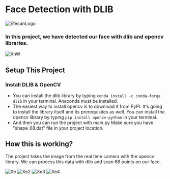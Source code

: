 # Face Detection with DLIB
![EfecanLogo](https://avatars.githubusercontent.com/u/66366306?s=100&u=dc5e6f5b4a05d07958d9a867b803760aa2b1613e&v=4)
### In this project, we have detected our face with dlib and opencv libraries.
![XhW](https://i.imgur.com/qHAcfhX.gif)
## Setup This Project
### Install DLIB & OpenCV
- You can install the dlib library by typing ```conda install -c conda-forge dlib``` in your terminal. Anaconda must be installed.
- The easiest way to install opencv is to download it from PyPI. It's going to install the library itself and its prerequisites as well. You can install the opencv library by typing ```pip install opencv-python``` in your terminal.
- And then you can run the project with main.py Make sure you have "shape_68.dat" file in your project location.
## How this is working?
The project takes the image from the real time camera with the opencv library. We can process this data with dlib and scan 68 points on our face.

![Xe](https://i.imgur.com/uAvW69p.png) ![Xe2](https://i.imgur.com/0bUVmgt.png)
![Xe3](https://i.imgur.com/GAK10bV.png)
![Xe4](https://i.imgur.com/rXmOPGz.png)
